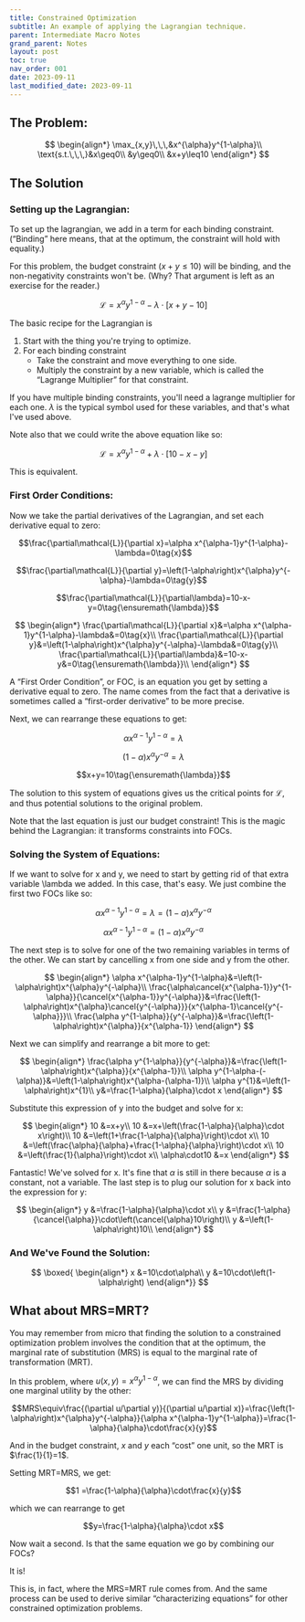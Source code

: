 ```yaml
---
title: Constrained Optimization
subtitle: An example of applying the Lagrangian technique.
parent: Intermediate Macro Notes
grand_parent: Notes
layout: post
toc: true
nav_order: 001
date: 2023-09-11
last_modified_date: 2023-09-11
---
```


## The Problem:

$$
\begin{align*}
\max_{x,y}\,\,\,&x^{\alpha}y^{1-\alpha}\\
\text{s.t.\,\,\,}&x\geq0\\
&y\geq0\\
&x+y\leq10
\end{align*}
$$

## The Solution

### Setting up the Lagrangian:

To set up the lagrangian, we add in a term for each binding constraint. (“Binding” here means, that at the optimum, the constraint will hold with equality.)

For this problem, the budget constraint ($x+y\leq10$) will be binding, and the non-negativity constraints won't be. (Why? That argument is left as an exercise for the reader.)

$$\mathcal{L}=x^{\alpha}y^{1-\alpha}-\lambda\cdot\left[x+y-10\right]$$

The basic recipe for the Lagrangian is 

1. Start with the thing you're trying to optimize.
2. For each binding constraint
    - Take the constraint and move everything to one side.
    - Multiply the constraint by a new variable, which is called the “Lagrange Multiplier” for that constraint.


If you have multiple binding constraints, you'll need a lagrange multiplier for each one. 
$\lambda$ is the typical symbol used for these variables, and that's what I've used above.

Note also that we could write the above equation like so:

$$\mathcal{L}=x^{\alpha}y^{1-\alpha}+\lambda\cdot\left[10-x-y\right]$$

This is equivalent.

### First Order Conditions:

Now we take the partial derivatives of the Lagrangian, and set each derivative equal to zero:

$$\frac{\partial\mathcal{L}}{\partial x}=\alpha x^{\alpha-1}y^{1-\alpha}-\lambda=0\tag{x}$$

$$\frac{\partial\mathcal{L}}{\partial y}=\left(1-\alpha\right)x^{\alpha}y^{-\alpha}-\lambda=0\tag{y}$$

$$\frac{\partial\mathcal{L}}{\partial\lambda}=10-x-y=0\tag{\ensuremath{\lambda}}$$


$$
\begin{align*}
\frac{\partial\mathcal{L}}{\partial x}&=\alpha x^{\alpha-1}y^{1-\alpha}-\lambda&=0\tag{x}\\
\frac{\partial\mathcal{L}}{\partial y}&=\left(1-\alpha\right)x^{\alpha}y^{-\alpha}-\lambda&=0\tag{y}\\
\frac{\partial\mathcal{L}}{\partial\lambda}&=10-x-y&=0\tag{\ensuremath{\lambda}}\\
\end{align*}
$$

<aside>A “First Order Condition”, or FOC, is an equation you get by setting a derivative equal to zero. The name comes from the fact that a derivative is sometimes called a “first-order derivative” to be more precise.</aside>

Next, we can rearrange these equations to get:

$$\alpha x^{\alpha-1}y^{1-\alpha}=\lambda\tag{x}$$

$$\left(1-\alpha\right)x^{\alpha}y^{-\alpha}=\lambda\tag{y}$$

$$x+y=10\tag{\ensuremath{\lambda}}$$

The solution to this system of equations gives us the critical points for $\mathcal{L}$, and thus potential solutions to the original problem.

Note that the last equation is just our budget constraint! This is the magic behind the Lagrangian: it transforms constraints into FOCs.

### Solving the System of Equations:

If we want to solve for x and y, we need to start by getting rid of that extra variable \lambda we added. In this case, that's easy. We just combine the first two FOCs like so:

$$\alpha x^{\alpha-1}y^{1-\alpha}=\lambda=\left(1-\alpha\right)x^{\alpha}y^{-\alpha}$$

$$\alpha x^{\alpha-1}y^{1-\alpha}=\left(1-\alpha\right)x^{\alpha}y^{-\alpha}$$

The next step is to solve for one of the two remaining variables in terms of the other. We can start by cancelling x from one side and y from the other.

$$
\begin{align*}
\alpha x^{\alpha-1}y^{1-\alpha}&=\left(1-\alpha\right)x^{\alpha}y^{-\alpha}\\
\frac{\alpha\cancel{x^{\alpha-1}}y^{1-\alpha}}{\cancel{x^{\alpha-1}}y^{-\alpha}}&=\frac{\left(1-\alpha\right)x^{\alpha}\cancel{y^{-\alpha}}}{x^{\alpha-1}\cancel{y^{-\alpha}}}\\
\frac{\alpha y^{1-\alpha}}{y^{-\alpha}}&=\frac{\left(1-\alpha\right)x^{\alpha}}{x^{\alpha-1}}
\end{align*}
$$

Next we can simplify and rearrange a bit more to get:

$$
\begin{align*}
\frac{\alpha y^{1-\alpha}}{y^{-\alpha}}&=\frac{\left(1-\alpha\right)x^{\alpha}}{x^{\alpha-1}}\\
\alpha y^{1-\alpha-(-\alpha)}&=\left(1-\alpha\right)x^{\alpha-(\alpha-1)}\\
\alpha y^{1}&=\left(1-\alpha\right)x^{1}\\
y&=\frac{1-\alpha}{\alpha}\cdot x
\end{align*}
$$

Substitute this expression of y into the budget and solve for x:

$$
\begin{align*}
10	&=x+y\\
10	&=x+\left(\frac{1-\alpha}{\alpha}\cdot x\right)\\
10	&=\left(1+\frac{1-\alpha}{\alpha}\right)\cdot x\\
10	&=\left(\frac{\alpha}{\alpha}+\frac{1-\alpha}{\alpha}\right)\cdot x\\
10	&=\left(\frac{1}{\alpha}\right)\cdot x\\
\alpha\cdot10	&=x
\end{align*}
$$

Fantastic! We've solved for x. It's fine that $\alpha$ is still in there because $\alpha$ is a constant, not a variable. The last step is to plug our solution for x back into the expression for y:

$$
\begin{align*}
y	&=\frac{1-\alpha}{\alpha}\cdot x\\
y	&=\frac{1-\alpha}{\cancel{\alpha}}\cdot\left(\cancel{\alpha}10\right)\\
y	&=\left(1-\alpha\right)10\\
\end{align*}
$$

### And We've Found the Solution:

$$
\boxed{
\begin{align*}
x	&=10\cdot\alpha\\
y	&=10\cdot\left(1-\alpha\right)
\end{align*}}
$$


## What about MRS=MRT?

You may remember from micro that finding the solution to a constrained optimization problem involves the condition that at the optimum, the marginal rate of substitution (MRS) is equal to the marginal rate of transformation (MRT).

In this problem, where $u(x,y)=x^{\alpha}y^{1-\alpha}$, we can find the MRS by dividing one marginal utility by the other:

$$MRS\equiv\frac{(\partial u/\partial y)}{(\partial u/\partial x)}=\frac{\left(1-\alpha\right)x^{\alpha}y^{-\alpha}}{\alpha x^{\alpha-1}y^{1-\alpha}}=\frac{1-\alpha}{\alpha}\cdot\frac{x}{y}$$

And in the budget constraint, $x$ and $y$ each “cost” one unit, so the MRT is $\frac{1}{1}=1$.

Setting MRT=MRS, we get:

$$1	=\frac{1-\alpha}{\alpha}\cdot\frac{x}{y}$$

which we can rearrange to get

$$y=\frac{1-\alpha}{\alpha}\cdot x$$

Now wait a second. Is that the same equation we go by combining our FOCs? 

It is!

This is, in fact, where the MRS=MRT rule comes from. And the same process can be used to derive similar “characterizing equations” for other constrained optimization problems.

<!--PS: If you ever hear me referring to the “Euler Equation”, this is what I'm referring to.-->